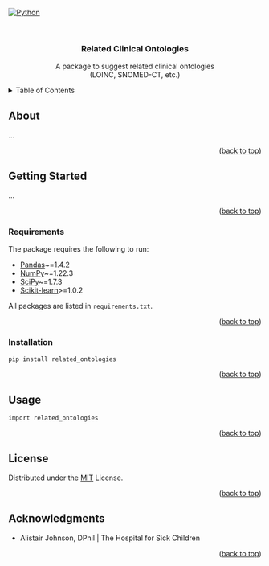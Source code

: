 <div id="top"></div>

[![Python](https://ForTheBadge.com/images/badges/made-with-python.svg)](https://colab.research.google.com/)



<!-- PROJECT LOGO -->
<br />
<div align="center">

  <h3 align="center">Related Clinical Ontologies</h3>

  <p align="center">
A package to suggest related clinical ontologies    <br />
    (LOINC, SNOMED-CT, etc.)
  </p>
</div>



<!-- TABLE OF CONTENTS -->
<details>
  <summary>Table of Contents</summary>
  <ol>
    <li>
      <a href="#about">About</a>
    </li>
    <li>
      <a href="#getting-started">Getting Started</a>
      <ul>
        <li><a href="#requirements">Prerequisites</a></li>
        <li><a href="#installation">Installation</a></li>
      </ul>
    </li>
    <li><a href="#usage">Usage</a></li>
    <li><a href="#license">License</a></li>
    <li><a href="#acknowledgments">Acknowledgments</a></li>
</ol>
</details>



<!-- ABOUT THE PROJECT -->
## About
...

<p align="right">(<a href="#top">back to top</a>)</p>



<!-- GETTING STARTED -->
## Getting Started

...


<p align="right">(<a href="#top">back to top</a>)</p>


### Requirements

The package requires the following to run:

* [Pandas][pandas]~=1.4.2
* [NumPy][numpy]~=1.22.3
* [SciPy][scipy]~=1.7.3
* [Scikit-learn][sklearn]>=1.0.2

All packages are listed in ```requirements.txt```.


<p align="right">(<a href="#top">back to top</a>)</p>


### Installation
   ```sh
   pip install related_ontologies
   ```

<p align="right">(<a href="#top">back to top</a>)</p>




## Usage

```
import related_ontologies
```

<p align="right">(<a href="#top">back to top</a>)</p>

<!-- LICENSE -->
## License

Distributed under the [MIT][mit] License.

<p align="right">(<a href="#top">back to top</a>)</p>


<!-- ACKNOWLEDGMENTS -->
## Acknowledgments

* Alistair Johnson, DPhil | The Hospital for Sick Children

<p align="right">(<a href="#top">back to top</a>)</p>


[sklearn]: https://scikit-learn.org/stable/install.html

[pandas]: https://pandas.pydata.org/docs/getting_started/install.html

[numpy]: https://numpy.org/install/

[scipy]: https://scipy.org/install/

[mit]: https://opensource.org/licenses/MIT